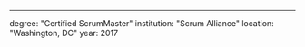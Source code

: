 ---

degree: "Certified ScrumMaster"
institution: "Scrum Alliance"
location: "Washington, DC"
year: 2017
